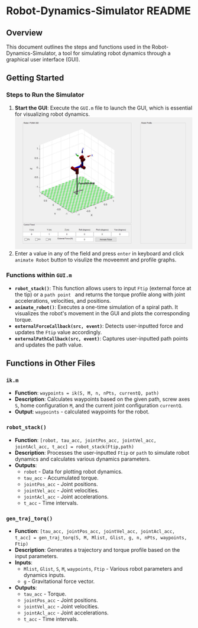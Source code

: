 # Robot-Dynamics-Simulator README

## Overview
This document outlines the steps and functions used in the Robot-Dynamics-Simulator, a tool for simulating robot dynamics through a graphical user interface (GUI).

## Getting Started
### Steps to Run the Simulator
1. **Start the GUI**: Execute the `GUI.m` file to launch the GUI, which is essential for visualizing robot dynamics.
![Robot Dynamics Simulation](Capture.JPG)
2. Enter a value in any of the field and press `enter` in keyboard and click `animate Robot` button to visulize the moveemnt and profile graphs.


### Functions within `GUI.m`
- **`robot_stack()`**: This function allows users to input `Ftip` (external force at the tip) or a `path point ` and returns the torque profile along with joint accelerations, velocities, and positions.
- **`animate_robot()`**: Executes a one-time simulation of a spiral path. It visualizes the robot's movement in the GUI and plots the corresponding torque.
- **`externalForceCallback(src, event)`**: Detects user-inputted force and updates the `Ftip` value accordingly.
- **`externalPathCallback(src, event)`**: Captures user-inputted path points and updates the path value.

## Functions in Other Files
### `ik.m`
- **Function**: `waypoints = ik(S, M, n, nPts, currentQ, path)`
- **Description**: Calculates waypoints based on the given path, screw axes `S`, home configuration `M`, and the current joint configuration `currentQ`.
- **Output**: `waypoints` - calculated waypoints for the robot.

### `robot_stack()`
- **Function**: `[robot, tau_acc, jointPos_acc, jointVel_acc, jointAcl_acc, t_acc] = robot_stack(Ftip,path)`
- **Description**: Processes the user-inputted `Ftip` or `path` to simulate robot dynamics and calculates various dynamics parameters.
- **Outputs**:
  - `robot` - Data for plotting robot dynamics.
  - `tau_acc` - Accumulated torque.
  - `jointPos_acc` - Joint positions.
  - `jointVel_acc` - Joint velocities.
  - `jointAcl_acc` - Joint accelerations.
  - `t_acc` - Time intervals.

### `gen_traj_torq()`
- **Function**: `[tau_acc, jointPos_acc, jointVel_acc, jointAcl_acc, t_acc] = gen_traj_torq(S, M, Mlist, Glist, g, n, nPts, waypoints, Ftip)`
- **Description**: Generates a trajectory and torque profile based on the input parameters.
- **Inputs**:
  - `Mlist`, `Glist`, `S`, `M`, `waypoints`, `Ftip` - Various robot parameters and dynamics inputs.
  - `g` - Gravitational force vector.
- **Outputs**:
  - `tau_acc` - Torque.
  - `jointPos_acc` - Joint positions.
  - `jointVel_acc` - Joint velocities.
  - `jointAcl_acc` - Joint accelerations.
  - `t_acc` - Time intervals.
